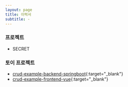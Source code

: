 ```yaml
---
layout: page
title: 이력서
subtitle: -
---
```


### 프로젝트
- SECRET

### 토이 프로젝트
- [crud-example-backend-springboot](https://github.com/jsjro/crud-example-backend-springboot.git){:target="_blank"}
- [crud-example-frontend-vue](https://github.com/jsjro/crud-example-frontend-vue.git){:target="_blank"}